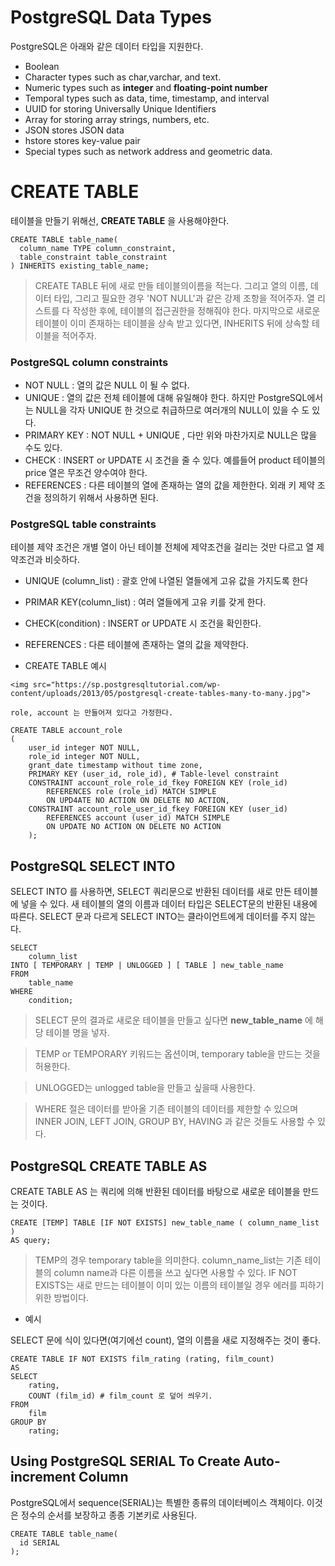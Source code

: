 # PostgreSQL Data Types

PostgreSQL은 아래와 같은 데이터 타입을 지원한다.

* Boolean
* Character types such as char,varchar, and text.
* Numeric types such as **integer** and **floating-point number**
* Temporal types such as data, time, timestamp, and interval
* UUID for storing Universally Unique Identifiers
* Array for storing array strings, numbers, etc.
* JSON stores JSON data
* hstore stores key-value pair
* Special types such as network address and geometric data.

# CREATE TABLE

테이블을 만들기 위해선, **CREATE TABLE** 을 사용해야한다.

```
CREATE TABLE table_name(
  column_name TYPE column_constraint,
  table_constraint table_constraint
) INHERITS existing_table_name;
```

> CREATE TABLE 뒤에 새로 만들 테이블의이름을 적는다. 그리고 열의 이름, 데이터 타입, 그리고 필요한 경우 'NOT NULL'과 같은 강제 조항을 적어주자.
열 리스트를 다 작성한 후에, 테이블의 접근권한을 정해줘야 한다. 마지막으로 새로운 테이블이 이미 존재하는 테이블을 상속 받고 있다면, INHERITS 뒤에
상속할 테이블을 적어주자.

### PostgreSQL column constraints

* NOT NULL : 열의 값은 NULL 이 될 수 없다.
* UNIQUE : 열의 값은 전체 테이블에 대해 유일해야 한다. 하지만 PostgreSQL에서는 NULL을 각자 UNIQUE 한 것으로 취급하므로 여러개의 NULL이 있을 수
도 있다. 
* PRIMARY KEY : NOT NULL + UNIQUE , 다만 위와 마찬가지로 NULL은 많을 수도 있다.
* CHECK : INSERT or UPDATE 시 조건을 줄 수 있다. 예를들어 product 테이블의 price 열은 무조건 양수여야 한다.
* REFERENCES : 다른 테이블의 열에 존재하는 열의 값을 제한한다. 외래 키 제약 조건을 정의하기 위해서 사용하면 된다.

### PostgreSQL table constraints

테이블 제약 조건은 개별 열이 아닌 테이블 전체에 제약조건을 걸리는 것만 다르고 열 제약조건과 비슷하다.

* UNIQUE (column_list) : 괄호 안에 나열된 열들에게 고유 값을 가지도록 한다
* PRIMAR KEY(column_list) : 여러 열들에게 고유 키를 갖게 한다.
* CHECK(condition) : INSERT or UPDATE 시 조건을 확인한다.
* REFERENCES : 다른 테이블에 존재하는 열의 값을 제약한다.


* CREATE TABLE 예시
```
<img src="https://sp.postgresqltutorial.com/wp-content/uploads/2013/05/postgresql-create-tables-many-to-many.jpg">

role, account 는 만들어져 있다고 가정한다.

CREATE TABLE account_role
(
	user_id integer NOT NULL,
	role_id integer NOT NULL,
	grant_date timestamp without time zone,
	PRIMARY KEY (user_id, role_id), # Table-level constraint
	CONSTRAINT account_role_role_id_fkey FOREIGN KEY (role_id)
		REFERENCES role (role_id) MATCH SIMPLE
		ON UPD4ATE NO ACTION ON DELETE NO ACTION,
	CONSTRAINT account_role_user_id_fkey FOREIGN KEY (user_id)
		REFERENCES account (user_id) MATCH SIMPLE
		ON UPDATE NO ACTION ON DELETE NO ACTION
	);
```

## PostgreSQL SELECT INTO

SELECT INTO 를 사용하면, SELECT 쿼리문으로 반환된 데이터를 새로 만든 테이블에 넣을 수 있다. 새 테이블의 열의 이름과 데이터 타입은 SELECT문의
반환된 내용에 따른다. SELECT 문과 다르게 SELECT INTO는 클라이언트에게 데이터를 주지 않는다.

```
SELECT
	column_list
INTO [ TEMPORARY | TEMP | UNLOGGED ] [ TABLE ] new_table_name
FROM
	table_name
WHERE
	condition;
```

> SELECT 문의 결과로 새로운 테이블을 만들고 싶다면 **new_table_name** 에 해당 테이블 명을 넣자. 

> TEMP or TEMPORARY 키워드는 옵션이며,  temporary table을 만드는 것을 허용한다. 

> UNLOGGED는 unlogged table을 만들고 싶을때 사용한다.

> WHERE 절은 데이터를 받아올 기존 테이블의 데이터를 제한할 수 있으며 INNER JOIN, LEFT JOIN, GROUP BY, HAVING 과 같은 것들도 사용할 수 있다.


## PostgreSQL CREATE TABLE AS

CREATE TABLE AS 는 쿼리에 의해 반환된 데이터를 바탕으로 새로운 테이블을 만드는 것이다.

```
CREATE [TEMP] TABLE [IF NOT EXISTS] new_table_name ( column_name_list )
AS query;
```

> TEMP의 경우 temporary table을 의미한다. column_name_list는 기존 테이블의 column name과 다른 이름을 쓰고 싶다면 사용할 수 있다.
IF NOT EXISTS는 새로 만드는 테이블이 이미 있는 이름의 테이블일 경우 에러를 피하기 위한 방법이다.

* 예시

SELECT 문에 식이 있다면(여기에선 count), 열의 이름을 새로 지정해주는 것이 좋다.
```
CREATE TABLE IF NOT EXISTS film_rating (rating, film_count) 
AS 
SELECT
    rating,
    COUNT (film_id) # film_count 로 덮어 씌우기.
FROM
    film
GROUP BY
    rating;
```

## Using PostgreSQL SERIAL To Create Auto-increment Column

PostgreSQL에서 sequence(SERIAL)는 특별한 종류의 데이터베이스 객체이다. 이것은 정수의 순서를 보장하고 종종 기본키로 사용된다.

```
CREATE TABLE table_name(
  id SERIAL
);
```

